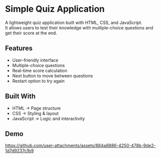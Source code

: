 
# Simple Quiz Application

A lightweight quiz application built with HTML, CSS, and JavaScript.  
It allows users to test their knowledge with multiple-choice questions and get their score at the end.




## Features

- User-friendly interface  
- Multiple-choice questions  
- Real-time score calculation  
- Next button to move between questions  
- Restart option to try again 


## Built With
- HTML → Page structure  
- CSS → Styling & layout  
- JavaScript → Logic and interactivity 

## Demo

https://github.com/user-attachments/assets/884a8886-4250-478b-9de2-1d7d9237c1b9

